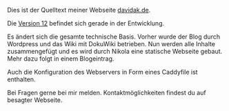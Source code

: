 Dies ist der Quelltext meiner Webseite [davidak.de](http://davidak.de/).

Die [Version 12](https://github.com/davidak/davidak.de/milestones/12) befindet sich gerade in der Entwicklung.

Es ändert sich die gesamte technische Basis. Vorher wurde der Blog durch Wordpress und das Wiki mit DokuWiki betrieben. Nun werden alle Inhalte zusammengefügt und es wird durch Nikola eine statische Webseite gebaut. Mehr dazu folgt in einem Blogeintrag.

Auch die Konfiguration des Webservers in Form eines Caddyfile ist enthalten.

Bei Fragen gerne bei mir melden. Kontaktmöglichkeiten findest du auf besagter Webseite.
